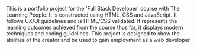 This is a portfolio project for the 'Full Stack Developer' course with The Learning People.
It is constructed using HTML, CSS and JavaScript. It follows UX/UI guidelines and is HTML/CSS validated.
It represents the learning outcomes achieved from the course thus far, it displays modern techniques and coding guidelines.
This project is designed to show the abilities of the creator and be used to gain employment as a web developer.

